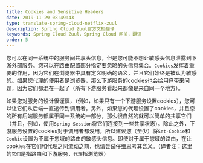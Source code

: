 ```yaml
---
title: Cookies and Sensitive Headers
date: 2019-11-29 08:49:43
type: translate-spring-cloud-netflix-zuul
description: Spring Cloud Zuul官方文档翻译
keywords: Spring Cloud Zuul，Spring Cloud 网关，翻译
order: 5
---
```


您可以在同一系统中的服务间共享头信息，但是您可能不想让敏感头信息泄露到下游外部服务。您可以在路由配置部分指定要忽略的头信息集合。`Cookies`发挥着重要的作用，因为它们在浏览器中具有定义明确的语义，并且它们始终是被认为敏感的。如果您代理的使用者是浏览器，那么下游服务的cookies也会给用户带来问题，因为它们都混在一起了（所有下游服务看起来都像是来自同一个地方）。

如果您对服务的设计很谨慎，（例如，如果只有一个下游服务设置cookies），您可以让它们从后端一直透传到调用者。另外，如果您的代理设置了cookies，并且您的所有后端服务都属于同一系统的一部分，那么很自然的就可以简单的共享它们（并且，例如，使用`Spring Session`将它们连接到一些共享状态）。除此之外，下游服务设置的cookies对于调用者都没用，所以建议您（至少）将`Set-Cookie`和`Cookie`设置为不属于您域的路由的敏感头信息。即使对于属于您域的路由，在让cookies在它们和代理之间流动之前，也请尝试仔细思考其含义。（译者注：这里的`它们`是指路由和下游服务，`代理`指浏览器）


